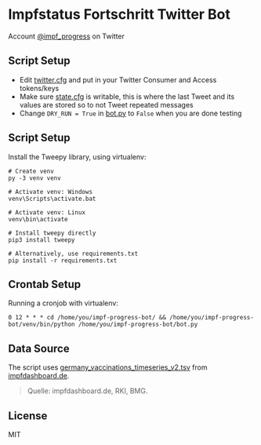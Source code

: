 # Impfstatus Fortschritt Twitter Bot

Account [@impf_progress](https://twitter.com/impf_progress) on Twitter

## Script Setup

- Edit [twitter.cfg](./twitter.cfg) and put in your Twitter Consumer and Access tokens/keys
- Make sure [state.cfg](./state.cfg) is writable, this is where the last Tweet and its values are stored so to not Tweet repeated messages
- Change `DRY_RUN = True` in [bot.py](./bot.py) to `False` when you are done testing

## Script Setup

Install the Tweepy library, using virtualenv:

```
# Create venv
py -3 venv venv

# Activate venv: Windows
venv\Scripts\activate.bat 

# Activate venv: Linux
venv\bin\activate

# Install tweepy directly
pip3 install tweepy

# Alternatively, use requirements.txt
pip install -r requirements.txt
```

## Crontab Setup

Running a cronjob with virtualenv:

```
0 12 * * * cd /home/you/impf-progress-bot/ && /home/you/impf-progress-bot/venv/bin/python /home/you/impf-progress-bot/bot.py
```

## Data Source

The script uses [germany_vaccinations_timeseries_v2.tsv](https://impfdashboard.de/static/data/germany_vaccinations_timeseries_v2.tsv) from [impfdashboard.de](https://impfdashboard.de/).

> Quelle: impfdashboard.de, RKI, BMG.

## License

MIT

